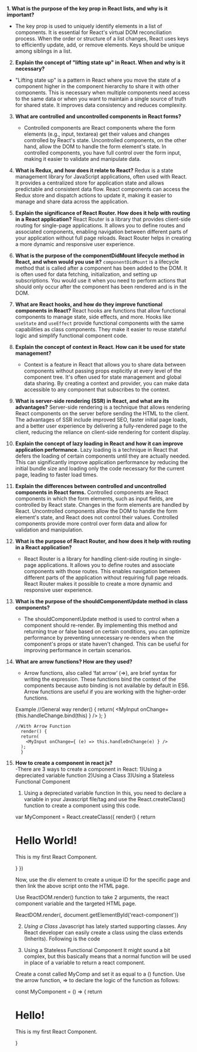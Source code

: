 
**1. What is the purpose of the key prop in React lists, and why is it important?**
- The key prop is used to uniquely identify elements in a list of components. It is essential for React's virtual DOM reconciliation process. When the order or structure of a list changes, React uses keys to efficiently update, add, or remove elements. Keys should be unique among siblings in a list.

2. **Explain the concept of "lifting state up" in React. When and why is it necessary?**
- "Lifting state up" is a pattern in React where you move the state of a component higher in the component hierarchy to share it with other components. This is necessary when multiple components need access to the same data or when you want to maintain a single source of truth for shared state. It improves data consistency and reduces complexity.      

3. **What are controlled and uncontrolled components in React forms?**
   - Controlled components are React components where the form elements (e.g., input, textarea) get their values and changes controlled by React's state. Uncontrolled components, on the other hand, allow the DOM to handle the form element's state. In controlled components, you have full control over the form input, making it easier to validate and manipulate data.   

4. **What is Redux, and how does it relate to React?**
   Redux is a state management library for JavaScript applications, often used with React. It provides a centralized store for application state and allows predictable and consistent data flow. React components can access the Redux store and dispatch actions to update it, making it easier to manage and share data across the application.   

5. **Explain the significance of React Router. How does it help with routing in a React  application?**
   React Router is a library that provides client-side routing for single-page applications. It allows you to define routes and associated components, enabling navigation between different parts of your application without full page reloads. React Router helps in creating a more dynamic and responsive user experience.    

6. **What is the purpose of the componentDidMount lifecycle method in React, and when would you use it?**
    `componentDidMount` is a lifecycle method that is called after a component has been added to the DOM. It is often used for data fetching, initialization, and setting up subscriptions. You would use it when you need to perform actions that should only occur after the component has been rendered and is in the DOM.

7. **What are React hooks, and how do they improve functional components in React?**
      React hooks are functions that allow functional components to manage state, side effects, and more. Hooks like `useState` and `useEffect` provide functional components with the same capabilities as class components. They make it easier to reuse stateful logic and simplify functional component code.     

8. **Explain the concept of context in React. How can it be used for state management?**
   - Context is a feature in React that allows you to share data between components without passing props explicitly at every level of the component tree. It's often used for state management and global data sharing. By creating a context and provider, you can make data accessible to any component that subscribes to the context.  

9. **What is server-side rendering (SSR) in React, and what are its advantages?**
     Server-side rendering is a technique that allows rendering React components on the server before sending the HTML to the client. The advantages of SSR include improved SEO, faster initial page loads, and a better user experience by delivering a fully-rendered page to the client, reducing the reliance on client-side rendering for content display.

10. **Explain the concept of lazy loading in React and how it can improve application performance.**
     Lazy loading is a technique in React that defers the loading of certain components until they are actually needed. This can significantly improve application performance by reducing the initial bundle size and loading only the code necessary for the current page, leading to faster load times.
11. **Explain the differences between controlled and uncontrolled components in React forms.**
     Controlled components are React components in which the form elements, such as input fields, are controlled by React state. Changes in the form elements are handled by React. Uncontrolled components allow the DOM to handle the form element's state, and React does not control their values. Controlled components provide more control over form data and allow for validation and manipulation.

12. **What is the purpose of React Router, and how does it help with routing in a React application?**
    - React Router is a library for handling client-side routing in single-page applications. It allows you to define routes and associate components with those routes. This enables navigation between different parts of the application without requiring full page reloads. React Router makes it possible to create a more dynamic and responsive user experience. 

13. **What is the purpose of the shouldComponentUpdate method in class components?**
    - The shouldComponentUpdate method is used to control when a component should re-render. By implementing this method and returning true or false based on certain conditions, you can optimize performance by preventing unnecessary re-renders when the component's props or state haven't changed. This can be useful for improving performance in certain scenarios.  

14. **What are arrow functions? How are they used?**
    - Arrow functions, also called ‘fat arrow‘ (=>), are brief syntax for writing the expression. These functions bind the context of the components because auto binding is not available by default in ES6. Arrow functions are useful if you are working with the higher-order functions.

    Example
        //General way
          render() {
          return(
              <MyInput onChange={this.handleChange.bind(this) } />
          );
          }

        //With Arrow Function
          render() {
          return(
            <MyInput onChange={ (e) => this.handleOnChange(e) } />
          );
          }  
15. **How to create a component in react js?**  
    -There are 3 ways to create a component in React:
     1)Using a depreciated variable function
     2)Using a Class
     3)Using a Stateless Functional Component
    1. Using a depreciated variable function
    In this, you need to declare a variable in your Javascript file/tag and use the React.createClass() function to create a component using this code.

    var MyComponent = React.createClass({
    render() {
        return <div>
        <h1>Hello World!</h1>
        <p>This is my first React Component.</p>
        </div>
    }
    })

    Now, use the div element to create a unique ID for the specific page and then link the above script onto the HTML page.

    <div id=”react-component”></div>

    Use ReactDOM.render() function to take 2 arguments, the react component variable and the targeted HTML page.

    ReactDOM.render(<MyComponent />, document.getElementById('react-component'))

    2. *Using a Class*
    Javascript has lately started supporting classes. Any React developer can easily create a class using the class extends (Inherits). Following is the code

    3. Using a Stateless Functional Component
    It might sound a bit complex, but this basically means that a normal function will be used in place of a variable to return a react component.

    Create a const called MyComp and set it as equal to a () function. Use the arrow function, => to declare the logic of the function as follows:

    const MyComponent = () => {
    return <div>
    <h1>Hello!</h1>
    <p>This is my first React Component.</p>
    </div>
    }
